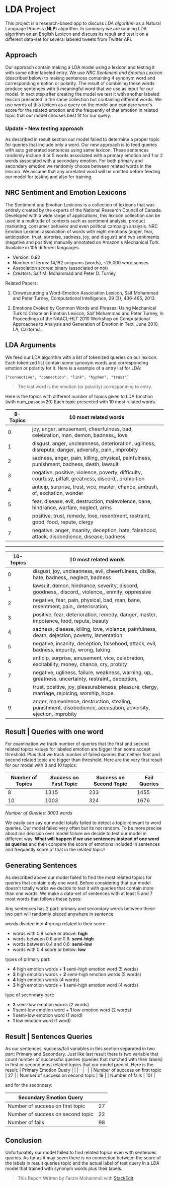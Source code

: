# LDA Project
This project is a research-based app to discuss *LDA algorithm* as a Natural Language Process (**NLP**) algorithm. In summary we are running LDA algorithm on an English Lexicon and discuss its result and test it on a different data-set for several labeled tweets from Twitter API. 

## Approach 
Our approach contain making a LDA model using a lexicon and testing it with some other labeled entry. We use *NRC Sentiment and Emotion Lexicon* (described below) to making sentences containing 4 synonym word and corresponding emotion or polarity. The result of combining these words produce sentences with 5 meaningful word that we use as input for our model. 
In next step after creating the model we test it with another labeled lexicon presented in the same collection but containing different words. We use words of this lexicon as a query on the model and compare word's score for the related emotion and the frequently of that emotion in related topic that our model chooses best fit for our query.

### Update - New testing approach
As described in result section our model failed to determine a proper topic for queries that include only a word. Our new approach is to feed queries with auto generated sentences using same lexicon. These sentences randomly include 4 or 5 words associated with a primary emotion and 1 or 2 words associated with a secondary emotion. For both primary and secondary emotion we randomly choose between related words in the lexicon. We assume that any unrelated word will be omitted before feeding our model for testing and also for training.

## NRC Sentiment and Emotion Lexicons 
The Sentiment and Emotion Lexicons is a collection of lexicons that was entirely created by the experts of the National Research Council of Canada. Developed with a wide range of applications, this lexicon collection can be used in a multitude of contexts such as sentiment analysis, product marketing, consumer behavior and even political campaign analysis. 
NRC Emotion Lexicon: association of words with eight emotions (anger, fear, anticipation, trust, surprise, sadness, joy, and disgust) and two sentiments (negative and positive) manually annotated on Amazon's Mechanical Turk. Available in 105 different languages.
- Version: 0.92
- Number of terms: 14,182 unigrams (words), ~25,000 word senses
- Association scores: binary (associated or not)
- Creators: Saif M. Mohammad and Peter D. Turney
	
Related Papers:

1. Crowdsourcing a Word-Emotion Association Lexicon, Saif Mohammad and Peter Turney, Computational Intelligence, 29 (3), 436-465, 2013.

2. Emotions Evoked by Common Words and Phrases: Using Mechanical Turk to Create an Emotion Lexicon, Saif Mohammad and Peter Turney, In Proceedings of the NAACL-HLT 2010 Workshop on Computational Approaches to Analysis and Generation of Emotion in Text, June 2010, LA, California.

## LDA Arguments
We feed our LDA algorithm with a list of tokenized queries on our lexicon. Each tokenized list contain some synonym words and corresponding emotion or polarity for it. Here is a example of a entry list for LDA:

    ["connective", "connection", "link", "hyphen", "trust"]

> The last word is the emotion (or polarity) corresponding to entry.

Here is the topics with different number of topics given to LDA function (with num_passes=20) Each topic presented with 10 most related words.

| 8-Topics | 10 most related words |
|--|--|
| 0 | joy, anger, amusement, cheerfulness, bad, celebration, man, demon, badness,, love |
| 1 | disgust, anger, uncleanness, deterioration, ugliness, disrepute, danger, adversity, pain,, improbity |
| 2 | sadness, anger, pain, killing, physical, painfulness, punishment, badness, death, lawsuit |
| 3 | negative, positive, violence, poverty, difficulty, courtesy, pitfall, greatness, discord,, prohibition |
| 4 | anticip, surprise, trust, vice, master, chance, ambush, of, excitation, wonder |
| 5 | fear, disease, evil, destruction, malevolence, bane, hindrance, warfare, neglect, arms |
| 6 | positive, trust, remedy, love, resentment, restraint, good, food, repute, clergy |
| 7 | negative, anger, insanity, deception, hate, falsehood, attack, disobedience, disease, badness |
 
 ------------------------------------------------------

| 10-Topics | 10 most related words |
|--|--|
| 0 | disgust, joy, uncleanness, evil, cheerfulness, dislike, hate, badness,, neglect, badness |
| 1 | lawsuit, demon, hindrance, severity, discord, goodness,, discord,, violence,, enmity, oppressive |
| 2 | negative, fear, pain, physical, bad, man, bane, resentment, pain,, deterioration, |
| 3 | positive, fear, deterioration, remedy, danger, master, impotence, food, repute, beauty |
| 4 | sadness, disease, killing, love, violence, painfulness, death, dejection, poverty, lamentation |
| 5 | negative, insanity, deception, falsehood, attack, evil, badness, impurity, wrong, taking |
| 6 | anticip, surprise, amusement, vice, celebration, excitability, money, chance, cry, probity |
| 7 | negative, ugliness, failure, weakness, warning, up,, greatness, uncertainty, restraint,, deception, |
| 8 | trust, positive, joy, pleasurableness, pleasure, clergy, marriage, rejoicing, worship, hope |
| 9 | anger, malevolence, destruction, stealing, punishment, disobedience, accusation, adversity, ejection, improbity |

## Result | Queries with one word
For examination we track number of queries that the first and second related topics values for labeled emotion are bigger than some accept threshold. Plus that we track number of failed queries that neither first and second related topic are bigger than threshold. Here are the very first result for our model with 8 and 10 topics:

| Number of Topics | Success on First Topic | Success on Second Topic | Fail Queries |
|--|--|--|--|
| 8 | 1315 | 233 | 1455 |
| 10 | 1003 | 324 | 1676 |
*Number of Queries: 3003 words*

We easily can say our model totally failed to detect a topic relevant to word   queries. Our model failed very often but its not random. To be more precise about our decision over model failure we decide to test our model in different way. **What will happen if we use sentences instead of one word as queries** and then compare the score of emotions included in sentences and frequently score of that in the related topic?

## Generating Sentences
As described above our model failed to find the most related topics for queries that contain only one word. Before considering that our model doesn't totally works we decide to test it with queries that contain more than one words. We make a data-set of sentences with at least 5 and 7 most words that follows these types:

Any sentences has 2 part: primary and secondary
words between these two part will randomly placed anywhere in sentence

words divided into 4 group related to their score
   - words with 0.8 score or above:  **high**
   - words between 0.6 and 0.8:      **semi-high**
   - words between 0.4 and 0.6:      **semi-low**
   - words with 0.4 score or below:  **low**

types of primary part:
   - **4** high emotion words + **1** semi-high emotion word     (5 words)
   - **3** high emotion words + **2** semi-high emotion words    (5 words)
   - **4** high emotion words                                (4 words)
   - **3** high emotion words + **1** semi-high emotion word     (4 words)

type of secondary part:
   - **2** semi-low emotion words                        (2 words)
   - **1** semi-low emotion word + **1** low emotion word    (2 words)
   - **1** semi-low emotion word                         (1 word)
   - **1** low emotion word                              (1 word)

## Result | Sentences Queries
As our sentences, success/fail variables in this section separated in two part: Primary and Secondary. Just like last result there is two variable that count number of successful queries (queries that matched with their labels) in first or second most related topics that our model predict. Here is the result:
| Primary Emotion Query |  |
|--|--|
| Number of success on first topic | 27 |
| Number of success on second topic | 19 |
| Number of fails | 101 |

and for the secondary:

| Secondary Emotion Query |  |
|--|--|
| Number of success on first topic | 27 |
| Number of success on second topic | 22 |
| Number of fails | 98 |

## Conclusion 
Unfortunately our model failed to find related topics even with sentences queries. As far as it may seem there is no connection between the score of the labels in result queries topic and the actual label of test query in a LDA model that trained with synonym words plus their labels.

> This Report Written by Farzin Mohammdi with [StackEdit](https://stackedit.io/).

